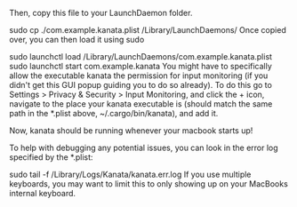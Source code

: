 Then, copy this file to your LaunchDaemon folder.

sudo cp ./com.example.kanata.plist /Library/LaunchDaemons/
Once copied over, you can then load it using sudo

sudo launchctl load /Library/LaunchDaemons/com.example.kanata.plist
sudo launchctl start com.example.kanata
You might have to specifically allow the executable kanata the permission for input monitoring (if you didn't get this GUI popup guiding you to do so already). To do this go to Settings > Privacy & Security > Input Monitoring, and click the + icon, navigate to the place your kanata executable is (should match the same path in the *.plist above, ~/.cargo/bin/kanata), and add it.

Now, kanata should be running whenever your macbook starts up!

To help with debugging any potential issues, you can look in the error log specified by the *.plist:

sudo tail -f /Library/Logs/Kanata/kanata.err.log
If you use multiple keyboards, you may want to limit this to only showing up on your MacBooks internal keyboard.

